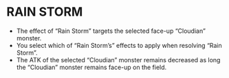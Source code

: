 
# RAIN STORM

*   The effect of “Rain Storm” targets the selected face-up “Cloudian” monster.
*   You select which of “Rain Storm’s” effects to apply when resolving “Rain Storm”.
*   The ATK of the selected “Cloudian” monster remains decreased as long the “Cloudian” monster remains face-up on the field.

  